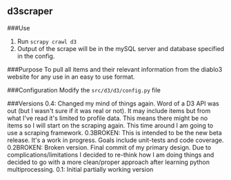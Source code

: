 d3scraper
---------

###Use
1. Run `scrapy crawl d3`
1. Output of the scrape will be in the mySQL server and database specified in the config.

###Purpose
To pull all items and their relevant information from the diablo3 website for any use in an easy to use format.

###Configuration
Modify the `src/d3/d3/config.py` file

###Versions
0.4: Changed my mind of things again. Word of a D3 API was out (but I wasn't sure if it was real or not). It may include items but from what I've read it's limited to profile data. This means there might be no items so I will start on the scraping again. This time around I am going to use a scraping framework. 
0.3BROKEN: This is intended to be the new beta release. It's a work in progress. Goals include unit-tests and code coverage.
0.2BROKEN: Broken version. Final commit of my primary design. Due to complications/limitations I decided to re-think how I am doing things and decided to go with a more clean/proper approach after learning python multiprocessing.
0.1: Initial partially working version